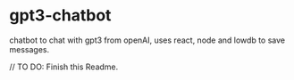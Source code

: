 # gpt3-chatbot
chatbot to chat with gpt3 from openAI, uses react, node and lowdb to save messages.


// TO DO: Finish this Readme.
